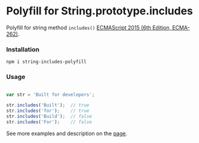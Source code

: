 # Polyfill for String.prototype.includes

Polyfill for string method `includes()` [ECMAScript 2015 (6th Edition, ECMA-262)](https://www.ecma-international.org/ecma-262/6.0/#sec-string.prototype.includes).

### Installation

`npm i string-includes-polyfill`

### Usage

```javascript

var str = 'Built for developers';

str.includes('Built');  // true
str.includes('for');    // true
str.includes('Build');  // false
str.includes('For');    // false

```

See more examples and description on the [page](https://developer.mozilla.org/ru/docs/Web/JavaScript/Reference/Global_Objects/String/includes).
